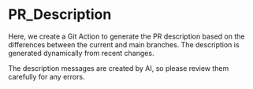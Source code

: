# PR_Description
Here, we create a Git Action to generate the PR description based on the differences between the current and main branches.
The description is generated dynamically from recent changes.

The description messages are created by AI, so please review them carefully for any errors.
